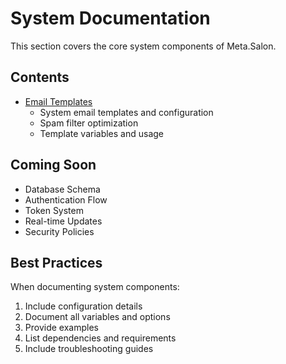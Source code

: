 # System Documentation

This section covers the core system components of Meta.Salon.

## Contents

- [Email Templates](email-templates.md)
  - System email templates and configuration
  - Spam filter optimization
  - Template variables and usage

## Coming Soon

- Database Schema
- Authentication Flow
- Token System
- Real-time Updates
- Security Policies

## Best Practices

When documenting system components:

1. Include configuration details
2. Document all variables and options
3. Provide examples
4. List dependencies and requirements
5. Include troubleshooting guides
